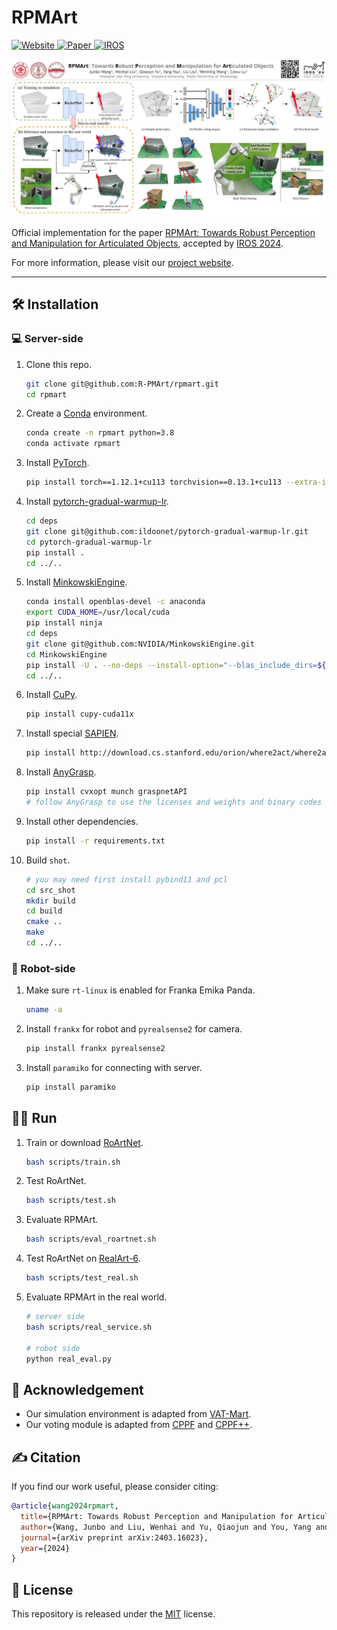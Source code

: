 # RPMArt

<a href='https://r-pmart.github.io/'>
  <img src='https://img.shields.io/badge/Homepage-r--pmart.github.io-green?style=flat&logo=homepage&logoColor=green' alt='Website'>
</a>
<a href='https://arxiv.org/abs/2403.16023'>
  <img src='https://img.shields.io/badge/Arxiv-2403.16023-orange?style=flat&logo=arxiv&logoColor=orange' alt='Paper'>
</a>
<a href='https://iros2024-abudhabi.org'>
  <img src='https://img.shields.io/badge/IROS-2024-blue?style=flat&logo=ieee&logoColor=blue' alt='IROS'>
</a>
<br/>

<!-- <img src="assets/teaser.jpg" alt="teaser" width="500" /> -->
![teaser](assets/teaser.jpg)

Official implementation for the paper [RPMArt: Towards Robust Perception and Manipulation for Articulated Objects](https://arxiv.org/abs/2403.16023), accepted by [IROS 2024](https://iros2024-abudhabi.org).

For more information, please visit our [project website](https://r-pmart.github.io/).

---

## 🛠 Installation
### 💻 Server-side
1. Clone this repo.
    ```bash
    git clone git@github.com:R-PMArt/rpmart.git
    cd rpmart
    ```

2. Create a [Conda](https://conda.org/) environment.
    ```bash
    conda create -n rpmart python=3.8
    conda activate rpmart
    ```

3. Install [PyTorch](https://pytorch.org/).
    ```bash
    pip install torch==1.12.1+cu113 torchvision==0.13.1+cu113 --extra-index-url https://download.pytorch.org/whl/cu113
    ```

4. Install [pytorch-gradual-warmup-lr](https://github.com/ildoonet/pytorch-gradual-warmup-lr).
    ```bash
    cd deps
    git clone git@github.com:ildoonet/pytorch-gradual-warmup-lr.git
    cd pytorch-gradual-warmup-lr
    pip install .
    cd ../..
    ```

5. Install [MinkowskiEngine](https://github.com/NVIDIA/MinkowskiEngine).
    ```bash
    conda install openblas-devel -c anaconda
    export CUDA_HOME=/usr/local/cuda
    pip install ninja
    cd deps
    git clone git@github.com:NVIDIA/MinkowskiEngine.git
    cd MinkowskiEngine
    pip install -U . --no-deps --install-option="--blas_include_dirs=${CONDA_PREFIX}/include" --install-option="--blas=openblas"
    cd ../..
    ```

6. Install [CuPy](https://cupy.dev/).
   ```bash
   pip install cupy-cuda11x
   ```

7. Install special [SAPIEN](https://sapien.ucsd.edu/).
    ```bash
    pip install http://download.cs.stanford.edu/orion/where2act/where2act_sapien_wheels/sapien-0.8.0.dev0-cp38-cp38-manylinux2014_x86_64.whl
    ```

8. Install [AnyGrasp](https://github.com/graspnet/anygrasp_sdk).
    ```bash
    pip install cvxopt munch graspnetAPI
    # follow AnyGrasp to use the licenses and weights and binary codes
    ```

9.  Install other dependencies.
    ```bash
    pip install -r requirements.txt
    ```

10. Build `shot`.
    ```bash
    # you may need first install pybind11 and pcl
    cd src_shot
    mkdir build
    cd build
    cmake ..
    make
    cd ../..
    ```

### 🦾 Robot-side
1. Make sure `rt-linux` is enabled for Franka Emika Panda.
    ```bash
    uname -a
    ```

2. Install `frankx` for robot and `pyrealsense2` for camera.
    ```bash
    pip install frankx pyrealsense2
    ```

3. Install `paramiko` for connecting with server.
    ```bash
    pip install paramiko
    ```

## 🏃‍♂️ Run
1. Train or download [RoArtNet](https://huggingface.co/dadadadawjb/RoArtNet).
    ```bash
    bash scripts/train.sh
    ```

2. Test RoArtNet.
    ```bash
    bash scripts/test.sh
    ```

3. Evaluate RPMArt.
    ```bash
    bash scripts/eval_roartnet.sh
    ```

4. Test RoArtNet on [RealArt-6](https://huggingface.co/datasets/dadadadawjb/RealArt-6).
    ```bash
    bash scripts/test_real.sh
    ```

5. Evaluate RPMArt in the real world.
    ```bash
    # server side
    bash scripts/real_service.sh
    
    # robot side
    python real_eval.py
    ```

## 🙏 Acknowledgement
* Our simulation environment is adapted from [VAT-Mart](https://github.com/warshallrho/VAT-Mart).
* Our voting module is adapted from [CPPF](https://github.com/qq456cvb/CPPF) and [CPPF++](https://github.com/qq456cvb/CPPF2).

## ✍ Citation
If you find our work useful, please consider citing: 
```bibtex
@article{wang2024rpmart,
  title={RPMArt: Towards Robust Perception and Manipulation for Articulated Objects},
  author={Wang, Junbo and Liu, Wenhai and Yu, Qiaojun and You, Yang and Liu, Liu and Wang, Weiming and Lu, Cewu},
  journal={arXiv preprint arXiv:2403.16023},
  year={2024}
}
```

## 📃 License
This repository is released under the [MIT](https://mit-license.org/) license.
